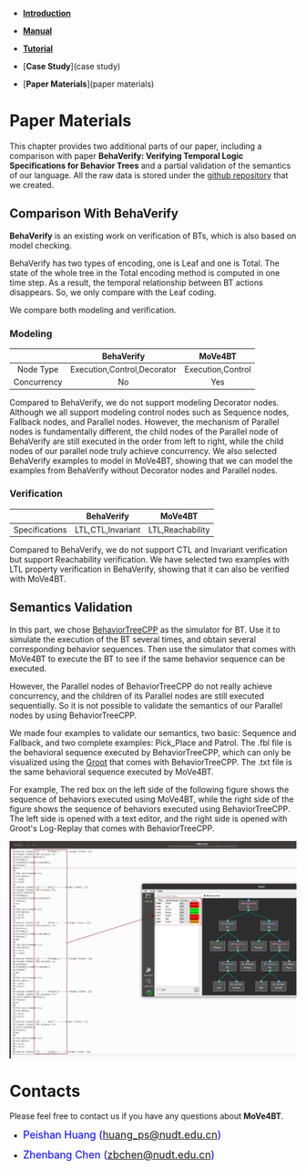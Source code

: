* [**Introduction**](introduction)

* [**Manual**](manual)

* [**Tutorial**](tutorial)

* [**Case Study**](case study)

* [**Paper Materials**](paper materials)

# **Paper Materials**
This chapter provides two additional parts of our paper, including a comparison with paper **BehaVerify: Verifying Temporal Logic Specifications for Behavior Trees** and a partial validation of the semantics of our language.
All the raw data is stored under the [github repository](https://github.com/Huangps/PaperMaterials2023.git) that we created.
## **Comparison With BehaVerify**
**BehaVerify** is an existing work on verification of BTs, which is also based on model checking.

BehaVerify has two types of encoding, one is Leaf and one is Total.
The state of the whole tree in the Total encoding method is computed in one time step. 
As a result, the temporal relationship between BT actions disappears.
So, we only compare with the Leaf coding.

We compare both modeling and verification.
### **Modeling**

|             |         BehaVerify          |      MoVe4BT      |
|:-----------:|:---------------------------:|:-----------------:|
|  Node Type  | Execution,Control,Decorator | Execution,Control |
| Concurrency |             No              |        Yes        |

Compared to BehaVerify, we do not support modeling Decorator nodes.
Although we all support modeling control nodes such as Sequence nodes, Fallback nodes, and Parallel nodes.
However, the mechanism of Parallel nodes is fundamentally different, the child nodes of the Parallel node of BehaVerify are still executed in the order from left to right, while the child nodes of our parallel node truly achieve concurrency.
We also selected BehaVerify examples to model in MoVe4BT, showing that we can model the examples from BehaVerify without Decorator nodes and Parallel nodes.

### **Verification**

|             |    BehaVerify     |       MoVe4BT        |
|:-----------:|:-----------------:|:--------------------:|
| Specifications  | LTL,CTL,Invariant  | LTL,Reachability|

Compared to BehaVerify, we do not support CTL and Invariant verification but support Reachability verification.
We have selected two examples with LTL property verification in BehaVerify, showing that it can also be verified with MoVe4BT.

## **Semantics Validation**
In this part, we chose [BehaviorTreeCPP](https://github.com/BehaviorTree/BehaviorTree.CPP) as the simulator for BT. 
Use it to simulate the execution of the BT several times, and obtain several corresponding behavior sequences. 
Then use the simulator that comes with MoVe4BT to execute the BT to see if the same behavior sequence can be executed.

However, the Parallel nodes of BehaviorTreeCPP do not really achieve concurrency, and the children of its Parallel nodes are still executed sequentially.
So it is not possible to validate the semantics of our Parallel nodes by using BehaviorTreeCPP.

We made four examples to validate our semantics, two basic: Sequence and Fallback, and two complete examples: Pick_Place and Patrol.
The .fbl file is the behavioral sequence executed by BehaviorTreeCPP, which can only be visualized using the [Groot](https://github.com/BehaviorTree/Groot) that comes with BehaviorTreeCPP.
The .txt file is the same behavioral sequence executed by MoVe4BT. 

For example, The red box on the left side of the following figure shows the sequence of behaviors executed using MoVe4BT, while the right side of the figure shows the sequence of behaviors executed using BehaviorTreeCPP.
The left side is opened with a text editor, and the right side is opened with Groot's Log-Replay that comes with BehaviorTreeCPP.

<div style="display:flex; justify-content: center;">
  <img src="resources/ea000.png" style="width:100%">
</div>



# [](#header-1)**Contacts**

Please feel free to contact us if you have any questions about **MoVe4BT**.

*   <font color="#0000FF" size="4">Peishan Huang (huang_ps@nudt.edu.cn)</font>

*   <font color="#0000FF" size="4"> Zhenbang Chen (zbchen@nudt.edu.cn)</font>